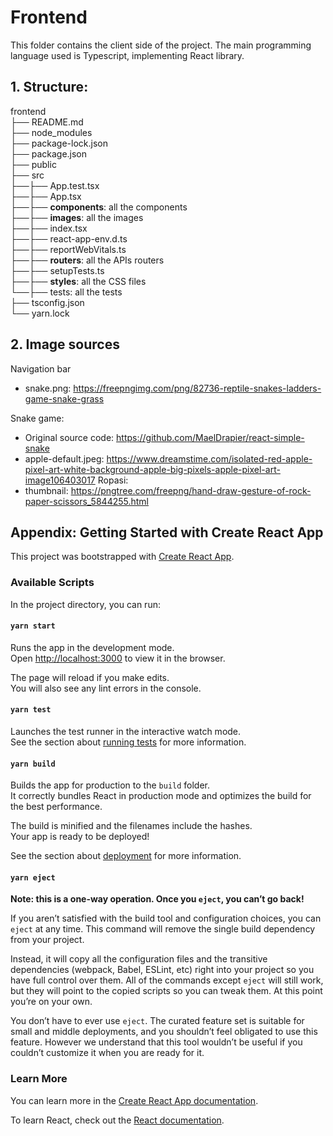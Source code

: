 # Frontend
This folder contains the client side of the project.
The main programming language used is Typescript, implementing React library.

## 1. Structure:
frontend </br>
├── README.md </br>
├── node_modules </br>
├── package-lock.json </br>
├── package.json </br>
├── public </br>
├── src </br>
├──├── App.test.tsx </br>
├──├── App.tsx </br>
├──├── **components**: all the components </br>
├──├── **images**: all the images </br>
├──├── index.tsx </br>
├──├── react-app-env.d.ts </br>
├──├── reportWebVitals.ts </br>
├──├── **routers**: all the APIs routers </br>
├──├── setupTests.ts </br>
├──├── **styles**: all the CSS files </br>
└──├── tests: all the tests </br>
├── tsconfig.json </br>
└── yarn.lock

## 2. Image sources
Navigation bar
+ snake.png: https://freepngimg.com/png/82736-reptile-snakes-ladders-game-snake-grass

Snake game:
+ Original source code: https://github.com/MaelDrapier/react-simple-snake
+ apple-default.jpeg: https://www.dreamstime.com/isolated-red-apple-pixel-art-white-background-apple-big-pixels-apple-pixel-art-image106403017
Ropasi:
+ thumbnail: https://pngtree.com/freepng/hand-draw-gesture-of-rock-paper-scissors_5844255.html
## Appendix: Getting Started with Create React App

This project was bootstrapped with [Create React App](https://github.com/facebook/create-react-app).

### Available Scripts

In the project directory, you can run:

#### `yarn start`

Runs the app in the development mode.\
Open [http://localhost:3000](http://localhost:3000) to view it in the browser.

The page will reload if you make edits.\
You will also see any lint errors in the console.

#### `yarn test`

Launches the test runner in the interactive watch mode.\
See the section about [running tests](https://facebook.github.io/create-react-app/docs/running-tests) for more information.

#### `yarn build`

Builds the app for production to the `build` folder.\
It correctly bundles React in production mode and optimizes the build for the best performance.

The build is minified and the filenames include the hashes.\
Your app is ready to be deployed!

See the section about [deployment](https://facebook.github.io/create-react-app/docs/deployment) for more information.

#### `yarn eject`

**Note: this is a one-way operation. Once you `eject`, you can’t go back!**

If you aren’t satisfied with the build tool and configuration choices, you can `eject` at any time. This command will remove the single build dependency from your project.

Instead, it will copy all the configuration files and the transitive dependencies (webpack, Babel, ESLint, etc) right into your project so you have full control over them. All of the commands except `eject` will still work, but they will point to the copied scripts so you can tweak them. At this point you’re on your own.

You don’t have to ever use `eject`. The curated feature set is suitable for small and middle deployments, and you shouldn’t feel obligated to use this feature. However we understand that this tool wouldn’t be useful if you couldn’t customize it when you are ready for it.

### Learn More

You can learn more in the [Create React App documentation](https://facebook.github.io/create-react-app/docs/getting-started).

To learn React, check out the [React documentation](https://reactjs.org/).
